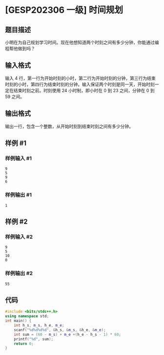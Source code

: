 # [GESP202306 一级] 时间规划

## 题目描述

小明在为自己规划学习时间。现在他想知道两个时刻之间有多少分钟，你能通过编程帮他做到吗？

## 输入格式

输入 $4$ 行，第一行为开始时刻的小时，第二行为开始时刻的分钟，第三行为结束时刻的小时，第四行为结束时刻的分钟。输入保证两个时刻是同一天，开始时刻一定在结束时刻之前。时刻使用 $24$ 小时制，即小时在 $0$ 到 $23$ 之间，分钟在 $0$ 到 $59$ 之间。

## 输出格式

输出一行，包含一个整数，从开始时刻到结束时刻之间有多少分钟。

## 样例 #1

### 样例输入 #1

```
9
5
9
6
```

### 样例输出 #1

```
1
```

## 样例 #2

### 样例输入 #2

```
9
5
10
0
```

### 样例输出 #2

```
55
```

## 代码
```cpp
#include <bits/stdc++.h>
using namespace std;
int main() {
    int h_s, m_s, h_e, m_e;
    scanf("%d%d%d%d", &h_s, &m_s, &h_e, &m_e);
    int sum = (60 - m_s) + m_e +(h_e - h_s - 1) * 60;
    printf("%d", sum);
    return 0;
}
```